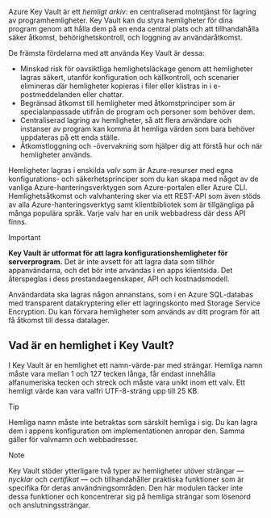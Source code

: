 Azure Key Vault är ett *hemligt arkiv*: en centraliserad molntjänst för lagring av programhemligheter. Key Vault kan du styra hemligheter för dina program genom att hålla dem på en enda central plats och att tillhandahålla säker åtkomst, behörighetskontroll, och loggning av användaråtkomst.

De främsta fördelarna med att använda Key Vault är dessa:

- Minskad risk för oavsiktliga hemlighetsläckage genom att hemligheter lagras säkert, utanför konfiguration och källkontroll, och scenarier elimineras där hemligheter kopieras i filer eller klistras in i e-postmeddelanden eller chattar.
- Begränsad åtkomst till hemligheter med åtkomstprinciper som är specialanpassade utifrån de program och personer som behöver dem.
- Centraliserad lagring av hemligheter, så att flera användare och instanser av program kan komma åt hemliga värden som bara behöver uppdateras på ett enda ställe.
- Åtkomstloggning och -övervakning som hjälper dig att förstå hur och när hemligheter används.

Hemligheter lagras i enskilda *valv* som är Azure-resurser med egna konfigurations- och säkerhetsprinciper som du kan skapa med något av de vanliga Azure-hanteringsverktygen som Azure-portalen eller Azure CLI. Hemlighetsåtkomst och valvhantering sker via ett REST-API som även stöds av alla Azure-hanteringsverktyg samt klientbibliotek som är tillgängliga på många populära språk. Varje valv har en unik webbadress där dess API finns.

> [!IMPORTANT]
> **Key Vault är utformat för att lagra konfigurationshemligheter för serverprogram.** Det är inte avsett för att lagra data som tillhör appanvändarna, och det bör inte användas i en apps klientsida. Det återspeglas i dess prestandaegenskaper, API och kostnadsmodell.
>
> Användardata ska lagras någon annanstans, som i en Azure SQL-databas med transparent datakryptering eller ett lagringskonto med Storage Service Encryption. Du kan förvara hemligheter som används av ditt program för att få åtkomst till dessa datalager.

## <a name="what-is-a-secret-in-key-vault"></a>Vad är en hemlighet i Key Vault?

I Key Vault är en hemlighet ett namn-värde-par med strängar. Hemliga namn måste vara mellan 1 och 127 tecken långa, får endast innehålla alfanumeriska tecken och streck och måste vara unikt inom ett valv. Ett hemligt värde kan vara valfri UTF-8-sträng upp till 25 KB.

> [!TIP]
> Hemliga namn måste inte betraktas som särskilt hemliga i sig. Du kan lagra dem i appens konfiguration om implementationen anropar den. Samma gäller för valvnamn och webbadresser.

> [!NOTE]
> Key Vault stöder ytterligare två typer av hemligheter utöver strängar &mdash; *nycklar* och *certifikat* &mdash; och tillhandahåller praktiska funktioner som är specifika för deras användningsområden. Den här modulen täcker inte dessa funktioner och koncentrerar sig på hemliga strängar som lösenord och anslutningssträngar.
